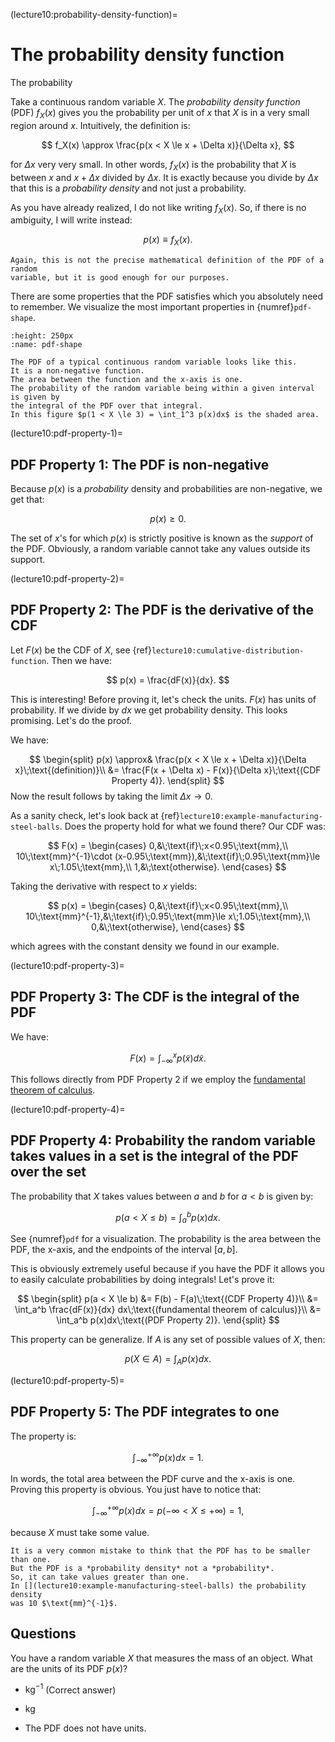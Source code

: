 (lecture10:probability-density-function)=
# The probability density function

The probability

Take a continuous random variable $X$.
The *probability density function* (PDF) $f_X(x)$ gives you the probability
per unit of $x$ that $X$ is in a very small region around $x$.
Intuitively, the definition is:

$$
f_X(x) \approx \frac{p(x < X \le x + \Delta x)}{\Delta x},
$$

for $\Delta x$ very very small.
In other words, $f_X(x)$ is the probability that $X$ is between $x$ and
$x + \Delta x$ divided by $\Delta x$.
It is exactly because you divide by $\Delta x$ that this is a
*probability density* and not just a probability.

As you have already realized, I do not like writing $f_X(x)$.
So, if there is no ambiguity, I will write instead:

$$
p(x) \equiv f_X(x).
$$

```{note}
Again, this is not the precise mathematical definition of the PDF of a random
variable, but it is good enough for our purposes.
```

There are some properties that the PDF satisfies which you absolutely need to
remember.
We visualize the most important properties in {numref}`pdf-shape`.

```{figure} pdf.png
:height: 250px
:name: pdf-shape

The PDF of a typical continuous random variable looks like this.
It is a non-negative function.
The area between the function and the x-axis is one.
The probability of the random variable being within a given interval is given by
the integral of the PDF over that integral.
In this figure $p(1 < X \le 3) = \int_1^3 p(x)dx$ is the shaded area.
```

(lecture10:pdf-property-1)=
## PDF Property 1: The PDF is non-negative

Because $p(x)$ is a *probability* density and probabilities are non-negative,
we get that:

$$
p(x) \ge 0.
$$

The set of $x$'s for which $p(x)$ is strictly positive is
known as the *support* of the PDF.
Obviously, a random variable cannot take any values outside its support.

(lecture10:pdf-property-2)=
## PDF Property 2: The PDF is the derivative of the CDF

Let $F(x)$ be the CDF of $X$, see
{ref}`lecture10:cumulative-distribution-function`.
Then we have:

$$
p(x) = \frac{dF(x)}{dx}.
$$

This is interesting!
Before proving it, let's check the units.
$F(x)$ has units of probability.
If we divide by $dx$ we get probability density.
This looks promising.
Let's do the proof.

We have:

$$
\begin{split}
p(x) \approx& \frac{p(x < X \le x + \Delta x)}{\Delta x}\;\text{(definition)}\\
&= \frac{F(x + \Delta x) - F(x)}{\Delta x}\;\text{(CDF Property 4)}.
\end{split}
$$
Now the result follows by taking the limit $\Delta x\rightarrow 0$.

As a sanity check, let's look back at {ref}`lecture10:example-manufacturing-steel-balls`.
Does the property hold for what we found there?
Our CDF was:

$$
F(x) = \begin{cases}
0,&\;\text{if}\;x<0.95\;\text{mm},\\
10\;\text{mm}^{-1}\cdot (x-0.95\;\text{mm}),&\;\text{if}\;0.95\;\text{mm}\le x\;1.05\;\text{mm},\\
1,&\;\text{otherwise}.
\end{cases}
$$

Taking the derivative with respect to $x$ yields:

$$
p(x) = \begin{cases}
0,&\;\text{if}\;x<0.95\;\text{mm},\\
10\;\text{mm}^{-1},&\;\text{if}\;0.95\;\text{mm}\le x\;1.05\;\text{mm},\\
0,&\;\text{otherwise},
\end{cases}
$$

which agrees with the constant density we found in our example.

(lecture10:pdf-property-3)=
## PDF Property 3: The CDF is the integral of the PDF

We have:

$$
F(x) = \int_{-\infty}^x p(\tilde{x})d\tilde{x}.
$$

This follows directly from PDF Property 2 if we employ the [fundamental
theorem of calculus](https://en.wikipedia.org/wiki/Fundamental_theorem_of_calculus).

(lecture10:pdf-property-4)=
## PDF Property 4: Probability the random variable takes values in a set is the integral of the PDF over the set

The probability that $X$ takes values between $a$ and $b$ for $a<b$ is given by:

$$
p(a < X \le b) = \int_a^b p(x) dx.
$$

See {numref}`pdf` for a visualization. The probability is the area between the
PDF, the x-axis, and the endpoints of the interval $[a, b]$.

This is obviously extremely useful because if you have the PDF it allows you
to easily calculate probabilities by doing integrals!
Let's prove it:

$$
\begin{split}
p(a < X \le b) &= F(b) - F(a)\;\text{(CDF Property 4)}\\
&= \int_a^b \frac{dF(x)}{dx} dx\;\text{(fundamental theorem of calculus)}\\
&= \int_a^b p(x)dx\;\text{(PDF Property 2)}.
\end{split}
$$

This property can be generalize.
If $A$ is any set of possible values of $X$, then:

$$
p(X\in A) = \int_A p(x)dx.
$$


(lecture10:pdf-property-5)=
## PDF Property 5: The PDF integrates to one

The property is:

$$
\int_{-\infty}^{+\infty}p(x) dx = 1.
$$

In words, the total area between the PDF curve and the x-axis is one.
Proving this property is obvious.
You just have to notice that:

$$
\int_{-\infty}^{+\infty}p(x) dx = p(-\infty < X \le + \infty) = 1,
$$

because $X$ must take some value.

```{note}
It is a very common mistake to think that the PDF has to be smaller than one.
But the PDF is a *probability density* not a *probability*.
So, it can take values greater than one.
In [](lecture10:example-manufacturing-steel-balls) the probability density
was 10 $\text{mm}^{-1}$.
```

## Questions
You have a random variable $X$ that measures the mass of an object.
What are the units of its PDF $p(x)$?

+ $\text{kg}^{-1}$ (Correct answer)

+ $\text{kg}$

+ The PDF does not have units.
